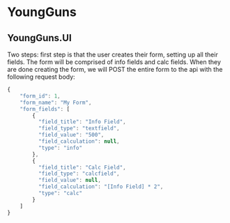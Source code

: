 # YoungGuns

## YoungGuns.UI
Two steps: first step is that the user creates their form, setting up all their fields. The form will be comprised of info fields and calc fields. When they are done creating the form, we will POST the entire form to the api with the following request body:

```js
{
    "form_id": 1,
    "form_name": "My Form",
    "form_fields": [
        {
          "field_title": "Info Field",
          "field_type": "textfield",
          "field_value": "500",
          "field_calculation": null,
          "type": "info"
        },
        {
          "field_title": "Calc Field",
          "field_type": "calcfield",
          "field_value": null,
          "field_calculation": "[Info Field] * 2",
          "type": "calc"
        }
    ]
}
```
